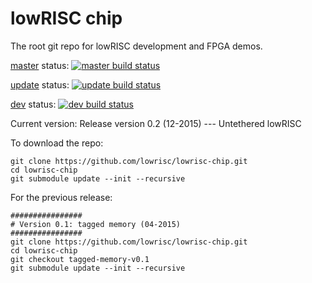 lowRISC chip
==============================================

The root git repo for lowRISC development and FPGA
demos.

[master] status: [![master build status](https://travis-ci.org/lowrisc/lowrisc-chip.svg?branch=master)](https://travis-ci.org/lowrisc/lowrisc-chip)

[update] status: [![update build status](https://travis-ci.org/lowrisc/lowrisc-chip.svg?branch=update)](https://travis-ci.org/lowrisc/lowrisc-chip)

[dev] status: [![dev build status](https://travis-ci.org/lowrisc/lowrisc-chip.svg?branch=dev)](https://travis-ci.org/lowrisc/lowrisc-chip)

Current version: Release version 0.2 (12-2015) --- Untethered lowRISC

To download the repo:

    git clone https://github.com/lowrisc/lowrisc-chip.git
    cd lowrisc-chip
    git submodule update --init --recursive



For the previous release:

    ################
    # Version 0.1: tagged memory (04-2015)
    ################
    git clone https://github.com/lowrisc/lowrisc-chip.git
    cd lowrisc-chip
    git checkout tagged-memory-v0.1
    git submodule update --init --recursive

[master]: https://github.com/lowrisc/lowrisc-chip/tree/master
[update]: https://github.com/lowrisc/lowrisc-chip/tree/update
[dev]: https://github.com/lowrisc/lowrisc-chip/tree/dev
